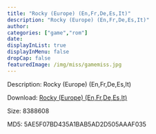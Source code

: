```yaml
---
title: "Rocky (Europe) (En,Fr,De,Es,It)"
description: "Rocky (Europe) (En,Fr,De,Es,It)"
author: 
categories: ["game","rom"]
date: 
displayInList: true
displayInMenu: false
dropCap: false
featuredImage: /img/miss/gamemiss.jpg
---
```


Description: Rocky (Europe) (En,Fr,De,Es,It)

Download: <a style="text-decoration:underline;" href="https://mega.nz/#!jTBS0S7I!9jCvT_s4ECwm5S-psHcbRJlB4KLgqnfa08xWavQr5B0" target = "_blank" rel = "nofollow" > Rocky (Europe) (En,Fr,De,Es,It)</a>

Size: 8388608

MD5: 5AE5F07BD435A1BAB5AD2D505AAAF035

